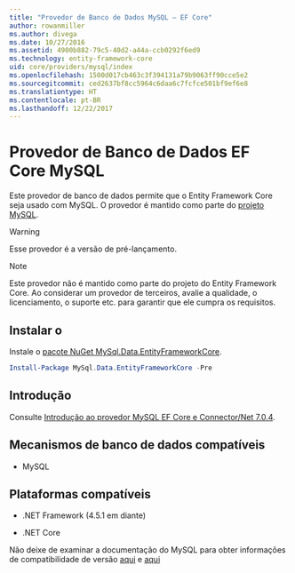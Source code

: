 ```yaml
---
title: "Provedor de Banco de Dados MySQL – EF Core"
author: rowanmiller
ms.author: divega
ms.date: 10/27/2016
ms.assetid: 4900b882-79c5-40d2-a44a-ccb0292f6ed9
ms.technology: entity-framework-core
uid: core/providers/mysql/index
ms.openlocfilehash: 1500d017cb463c3f394131a79b9063ff90cce5e2
ms.sourcegitcommit: ced2637bf8cc5964c6daa6c7fcfce501bf9ef6e8
ms.translationtype: HT
ms.contentlocale: pt-BR
ms.lasthandoff: 12/22/2017
---
```

# <a name="mysql-ef-core-database-provider"></a>Provedor de Banco de Dados EF Core MySQL

Este provedor de banco de dados permite que o Entity Framework Core seja usado com MySQL. O provedor é mantido como parte do [projeto MySQL](http://dev.mysql.com).

> [!WARNING]  
> Esse provedor é a versão de pré-lançamento.

> [!NOTE]  
> Este provedor não é mantido como parte do projeto do Entity Framework Core. Ao considerar um provedor de terceiros, avalie a qualidade, o licenciamento, o suporte etc. para garantir que ele cumpra os requisitos.

## <a name="install"></a>Instalar o

Instale o [pacote NuGet MySql.Data.EntityFrameworkCore](https://www.nuget.org/packages/MySql.Data.EntityFrameworkCore).

``` powershell
Install-Package MySql.Data.EntityFrameworkCore -Pre
```

## <a name="get-started"></a>Introdução

Consulte [Introdução ao provedor MySQL EF Core e Connector/Net 7.0.4](http://insidemysql.com/howto-starting-with-mysql-ef-core-provider-and-connectornet-7-0-4/).

## <a name="supported-database-engines"></a>Mecanismos de banco de dados compatíveis

* MySQL

## <a name="supported-platforms"></a>Plataformas compatíveis

* .NET Framework (4.5.1 em diante)

* .NET Core

Não deixe de examinar a documentação do MySQL para obter informações de compatibilidade de versão [aqui](https://dev.mysql.com/doc/connector-net/en/connector-net-versions.html) e [aqui](https://dev.mysql.com/doc/connector-net/en/connector-net-entityframework-core.html)
